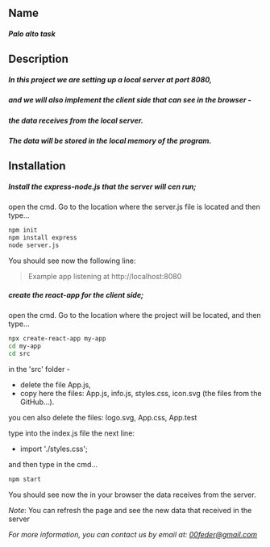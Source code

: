 
## Name

##### Palo alto task


## Description

##### In this project we are setting up a local server at port 8080,
##### and we will also implement the client side that can see in the browser -
##### the data receives from the local server.
##### The data will be stored in the local memory of the program.




## Installation

##### Install the express-node.js that the server will cen run;

open the cmd.
Go to the location where the server.js file is located
and then type...

```sh
npm init
npm install express
node server.js
```

You should see now the following line:
> Example app listening at http://localhost:8080

##### create the react-app for the client side;
open the cmd.
Go to the location where the project will be located,
and then type…

```sh
npx create-react-app my-app
cd my-app
cd src
```


in the 'src' folder -
- delete the file App.js,
- copy here the files: App.js, info.js, styles.css, icon.svg (the files from the GitHub...).

you cen also delete the files: logo.svg, App.css, App.test 


type into the index.js file the next line:
 * import './styles.css';

and then type in the cmd…

```sh
npm start
```

You should see now the in your browser the data receives from the server.

*Note*:  You can refresh the page and see the new data that received in the server

*For more information, you can contact us by email at: 00feder@gmail.com*


